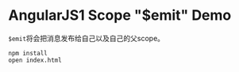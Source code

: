 AngularJS1 Scope "$emit" Demo
===========================

`$emit`将会把消息发布给自己以及自己的父scope。

```
npm install
open index.html
```
